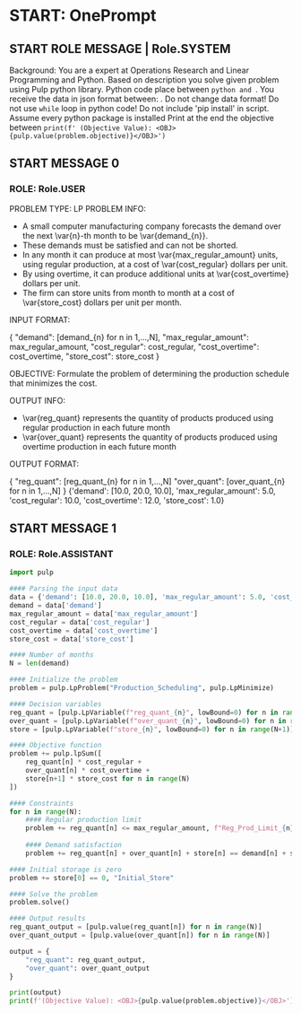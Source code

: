 # START: OnePrompt 
## START ROLE MESSAGE | Role.SYSTEM 
Background: You are a expert at Operations Research and Linear Programming and Python. Based on description you solve given problem using Pulp python library. Python code place between ```python and ```. You receive the data in json format between: <DATA></DATA>. Do not change data format! Do not use `while` loop in python code! Do not include 'pip install' in script. Assume every python package is installed Print at the end the objective between <OBJ></OBJ> `print(f' (Objective Value): <OBJ>{pulp.value(problem.objective)}</OBJ>')`  
## START MESSAGE 0 
### ROLE: Role.USER
<DESCRIPTION>
PROBLEM TYPE: LP
PROBLEM INFO:

- A small computer manufacturing company forecasts the demand over the next \var{n}-th month to be \var{demand_{n}}.
- These demands must be satisfied and can not be shorted.
- In any month it can produce at most \var{max_regular_amount} units, using regular production, at a cost of \var{cost_regular} dollars per unit. 
- By using overtime, it can produce additional units at \var{cost_overtime} dollars per unit. 
- The firm can store units from month to month at a cost of \var{store_cost} dollars per unit per month. 

INPUT FORMAT:

{
	"demand": [demand_{n} for n in 1,...,N],
	"max_regular_amount": max_regular_amount,
	"cost_regular": cost_regular,
	"cost_overtime": cost_overtime,
	"store_cost": store_cost
}


OBJECTIVE: Formulate the problem of determining the production schedule that minimizes the cost.

OUTPUT INFO:

- \var{reg_quant} represents the quantity of products produced using regular production in each future month
- \var{over_quant} represents the quantity of products produced using overtime production in each future month

OUTPUT FORMAT:

{
	"reg_quant": [reg_quant_{n} for n in 1,...,N]
	"over_quant": [over_quant_{n} for n in 1,...,N]
}
</DESCRIPTION>
<DATA>
{'demand': [10.0, 20.0, 10.0], 'max_regular_amount': 5.0, 'cost_regular': 10.0, 'cost_overtime': 12.0, 'store_cost': 1.0}</DATA>


## START MESSAGE 1 
### ROLE: Role.ASSISTANT
```python
import pulp

#### Parsing the input data
data = {'demand': [10.0, 20.0, 10.0], 'max_regular_amount': 5.0, 'cost_regular': 10.0, 'cost_overtime': 12.0, 'store_cost': 1.0}
demand = data['demand']
max_regular_amount = data['max_regular_amount']
cost_regular = data['cost_regular']
cost_overtime = data['cost_overtime']
store_cost = data['store_cost']

#### Number of months
N = len(demand)

#### Initialize the problem
problem = pulp.LpProblem("Production_Scheduling", pulp.LpMinimize)

#### Decision variables
reg_quant = [pulp.LpVariable(f"reg_quant_{n}", lowBound=0) for n in range(N)]
over_quant = [pulp.LpVariable(f"over_quant_{n}", lowBound=0) for n in range(N)]
store = [pulp.LpVariable(f"store_{n}", lowBound=0) for n in range(N+1)]

#### Objective function
problem += pulp.lpSum([
    reg_quant[n] * cost_regular +
    over_quant[n] * cost_overtime +
    store[n+1] * store_cost for n in range(N)
])

#### Constraints
for n in range(N):
    #### Regular production limit
    problem += reg_quant[n] <= max_regular_amount, f"Reg_Prod_Limit_{n}"
    
    #### Demand satisfaction
    problem += reg_quant[n] + over_quant[n] + store[n] == demand[n] + store[n+1], f"Demand_Satisfaction_{n}"

#### Initial storage is zero
problem += store[0] == 0, "Initial_Store"

#### Solve the problem
problem.solve()

#### Output results
reg_quant_output = [pulp.value(reg_quant[n]) for n in range(N)]
over_quant_output = [pulp.value(over_quant[n]) for n in range(N)]

output = {
    "reg_quant": reg_quant_output,
    "over_quant": over_quant_output
}

print(output)
print(f'(Objective Value): <OBJ>{pulp.value(problem.objective)}</OBJ>')
```

